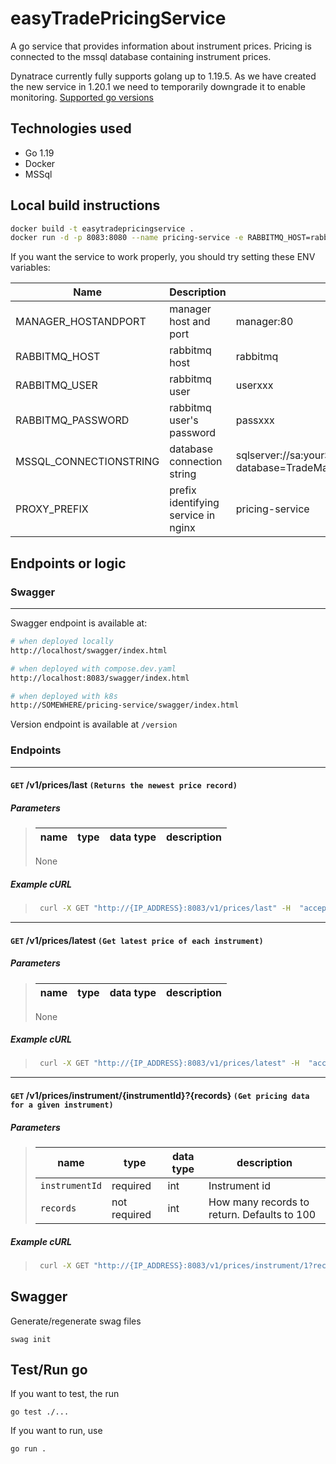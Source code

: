 # easyTradePricingService

A go service that provides information about instrument prices. Pricing is connected to the mssql database containing instrument prices.

Dynatrace currently fully supports golang up to 1.19.5. As we have created the new service in 1.20.1 we need to temporarily downgrade it to enable monitoring. [Supported go versions](https://www.dynatrace.com/support/help/technology-support/application-software/go/support/supported-go-versions)

## Technologies used

- Go 1.19
- Docker
- MSSql

## Local build instructions

```bash
docker build -t easytradepricingservice .
docker run -d -p 8083:8080 --name pricing-service -e RABBITMQ_HOST=rabbitmq:80 -e RABBITMQ_USER=userxxx -e RABBITMQ_PASSWORD=passxxx -e MSSQL_CONNECTIONSTRING=db:1433 -e RABBITMQ_QUEUE=Trade_Data_Raw easytradepricingservice
```

If you want the service to work properly, you should try setting these ENV variables:

| Name                   | Description                         | Default                                                                                                                                                           |
| ---------------------- | ----------------------------------- | ----------------------------------------------------------------------------------------------------------------------------------------------------------------- |
| MANAGER_HOSTANDPORT    | manager host and port               | manager:80                                                                                                                                                        |
| RABBITMQ_HOST          | rabbitmq host                       | rabbitmq                                                                                                                                                          |
| RABBITMQ_USER          | rabbitmq user                       | userxxx                                                                                                                                                           |
| RABBITMQ_PASSWORD      | rabbitmq user's password            | passxxx                                                                                                                                                           |
| MSSQL_CONNECTIONSTRING | database connection string          | sqlserver://sa:yourStrong(!)Password@db:1433?database=TradeManagement&connection+encrypt=false&connection+TrustServerCertificate=false&connection+loginTimeout=30 |
| PROXY_PREFIX           | prefix identifying service in nginx | pricing-service                                                                                                                                                   |

## Endpoints or logic

### Swagger

---

Swagger endpoint is available at:

```bash
# when deployed locally
http://localhost/swagger/index.html

# when deployed with compose.dev.yaml
http://localhost:8083/swagger/index.html

# when deployed with k8s
http://SOMEWHERE/pricing-service/swagger/index.html
```

Version endpoint is available at `/version`

### Endpoints

---

#### `GET` **/v1/prices/last** `(Returns the newest price record)`

##### Parameters

> | name | type | data type | description |
> | ---- | ---- | --------- | ----------- |
>
> None

##### Example cURL

> ```bash
>  curl -X GET "http://{IP_ADDRESS}:8083/v1/prices/last" -H  "accept: text/plain"
> ```

---

#### `GET` **/v1/prices/latest** `(Get latest price of each instrument)`

##### Parameters

> | name | type | data type | description |
> | ---- | ---- | --------- | ----------- |
>
> None

##### Example cURL

> ```bash
>  curl -X GET "http://{IP_ADDRESS}:8083/v1/prices/latest" -H  "accept: text/plain"
> ```

---

#### `GET` **/v1/prices/instrument/{instrumentId}?{records}** `(Get pricing data for a given instrument)`

##### Parameters

> | name           | type         | data type | description                                 |
> | -------------- | ------------ | --------- | ------------------------------------------- |
> | `instrumentId` | required     | int       | Instrument id                               |
> | `records`      | not required | int       | How many records to return. Defaults to 100 |

##### Example cURL

> ```bash
>  curl -X GET "http://{IP_ADDRESS}:8083/v1/prices/instrument/1?records=5" -H  "accept: text/plain"
> ```

## Swagger

Generate/regenerate swag files

```
swag init
```

## Test/Run go

If you want to test, the run

```
go test ./...
```

If you want to run, use

```
go run .
```
